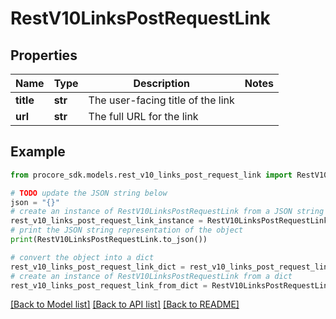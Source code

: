 # RestV10LinksPostRequestLink


## Properties

Name | Type | Description | Notes
------------ | ------------- | ------------- | -------------
**title** | **str** | The user-facing title of the link | 
**url** | **str** | The full URL for the link | 

## Example

```python
from procore_sdk.models.rest_v10_links_post_request_link import RestV10LinksPostRequestLink

# TODO update the JSON string below
json = "{}"
# create an instance of RestV10LinksPostRequestLink from a JSON string
rest_v10_links_post_request_link_instance = RestV10LinksPostRequestLink.from_json(json)
# print the JSON string representation of the object
print(RestV10LinksPostRequestLink.to_json())

# convert the object into a dict
rest_v10_links_post_request_link_dict = rest_v10_links_post_request_link_instance.to_dict()
# create an instance of RestV10LinksPostRequestLink from a dict
rest_v10_links_post_request_link_from_dict = RestV10LinksPostRequestLink.from_dict(rest_v10_links_post_request_link_dict)
```
[[Back to Model list]](../README.md#documentation-for-models) [[Back to API list]](../README.md#documentation-for-api-endpoints) [[Back to README]](../README.md)


